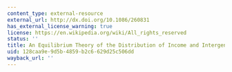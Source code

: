 ```yaml
---
content_type: external-resource
external_url: http://dx.doi.org/10.1086/260831
has_external_license_warning: true
license: https://en.wikipedia.org/wiki/All_rights_reserved
status: ''
title: An Equilibrium Theory of the Distribution of Income and Intergenerational Mobility
uid: 128caa9e-9d5b-4859-b2c6-629d25c506dd
wayback_url: ''
---
```

